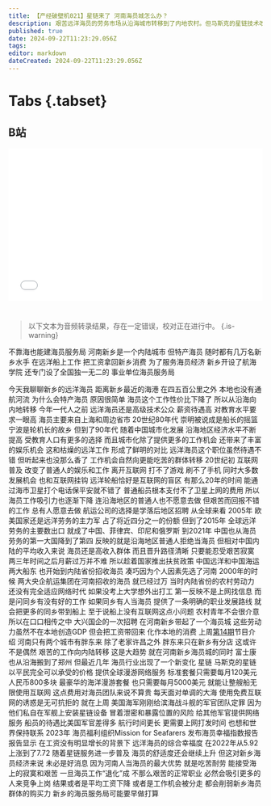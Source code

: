 ```yaml
---
title: 【产经破壁机021】星链来了 河南海员城怎么办？
description: 艰苦远洋海员的劳务市场从沿海城市转移到了内地农村。但马斯克的星链技术改善了海员的工作环境，内陆的海员劳务市场会就此消失吗？
published: true
date: 2024-09-22T11:23:29.056Z
tags: 
editor: markdown
dateCreated: 2024-09-22T11:23:29.056Z
---
```


# Tabs {.tabset}

## B站

<div style="position: relative; padding: 30% 45%;">
<iframe style="position: absolute; width: 100%; height: 100%; left: 0; top: 0;" src="//player.bilibili.com/player.html?&bvid=BV1zxtre5EWU&page=1&as_wide=1&high_quality=1&danmaku=1&autoplay=0" scrolling="no" border="0" frameborder="no" framespacing="0" allowfullscreen="true"></iframe>
</div>


#

> 以下文本为音频转录结果，存在一定错误，校对正在进行中。
{.is-warning}


不靠海也能建海员服务局
河南新乡是一个内陆城市
但特产海员
随时都有几万名新乡水手
在远洋船上工作
把工资拿回新乡消费
为了服务海员经济
新乡开设了航海学院
还专门设了全国独一无二的
事业单位海员服务局


今天我聊聊新乡的远洋海员
距离新乡最近的海港
在四五百公里之外
本地也没有通航河流
为什么会特产海员
原因很简单
海员这个工作性价比下降了
所以从沿海向内地转移
今年一代人之前
远洋海员还是高级技术公众
薪资待遇高
对教育水平要求一眼高
海员主要来自上海和周边省市
20世纪80年代
崇明被说成是船长的摇篮
宁波是轮机长的故乡
但到了90年代
随着中国城市化发展
沿海地区经济水平不断提高
受教育人口有更多的选择
而且城市化除了提供更多的工作机会
还带来了丰富的娱乐机会
这和枯燥的远洋工作
形成了鲜明的对比
远洋海员这个职位虽然待遇不错
但听起来也没那么香了
工作机会自然向更能吃苦的群体转移
20世纪初
互联网普及
改变了普通人的娱乐和工作
离开互联网
打不了游戏
刷不了手机
同时大多数发展机会
也和互联网挂钩
远洋轮船恰好是互联网的盲区
有那么20年的时间
能通过海市卫星打个电话保平安就不错了
普通船员根本支付不了卫星上网的费用
所以海员工作吸引力也逐渐下降
连沿海地区的普通人也不愿意去做
但艰苦而回报不错的工作
总有人愿意去做
航运公司的选择是学落后地区招聘
从全球来看
2005年
欧美国家还是远洋劳务的主力军
占了将近四分之一的份额
但到了2015年
全球远洋劳务的主要数出口
就成了中国、菲律宾、印尼和俄罗斯
到2021年
中国也从海员劳务的第一大国降到了第四
反映的就是沿海地区普通人拒绝当海员
但相对中国内陆的平均收入来说
海员还是高收入群体
而且晋升路径清晰
只要能忍受艰苦寂寞
两三年时间之后月薪过万并不难
所以趁着国家推出扶贫政策
中国远洋和中国海运两大船东
也开始到内陆省份招收海员
凑巧因为个人因素先选了河南
2000年的时候
两大央企航运集团在河南招收的海员
就已经过万
当时内陆省份的农村劳动力
还没有完全适应网络时代
如果没考上大学想外出打工
第一反映不是上网找信息
而是问同乡有没有好的工作
如果同乡有人当海员
提供了一条明确的职业发展路线
就会把更多的同乡带到船上
至于说船上没有互联网这点小问题
农村青年不会很介意
所以在口口相传之中
大兴国企的一次招聘
在河南新乡带起了一个海员城
这些劳动力虽然不在本地创造GDP
但会把工资带回来
化作本地的消费
上周[第14期]()节目介绍
河南只有两个城市有胖东来
除了老家许昌之外
胖东来只在新乡有分店
这或许不是偶然
艰苦的工作向内陆转移
这是大趋势
就在河南新乡海员城的同时
富士康也从沿海搬到了郑州
但最近几年
海员行业出现了一个新变化
星链
马斯克的星链
以平民完全可以承受的价格
提供全球漫游网络服务
标准套餐只需要每月120美元
人民币800多块
最豪华的海洋漫游套餐
也只需要每月5000美元
就能让整艘船无限使用互联网
这点费用对海员团队来说不算贵
每天面对单调的大海
使用免费互联网的诱惑是无可抗拒的
就在上周
美国海军刚刚给滨海战斗舰的军官团队定罪
因为他们私自在军舰上安装星链设备
冒着泄密和暴露位置的风险
给其他军官提供网络服务
船员的待遇比美国军官差得多
航行时间更长
更需要上网打发时间
也想和世界保持联系
2023年
海员福利组织Mission for Seafarers
发布海员幸福指数报告
报告显示
在工资没有明显增长的背景下
远洋海员的综合幸福度
在2022年从5.92上涨到了7.72
随着星链服务进一步普及
海员的舒适度还会继续上升
但这对新乡海员经济来说
未必是好消息
因为河南人当海员的最大优势
就是吃苦耐劳
能接受海上的寂寞和艰苦
一旦海员工作“退化”成
不那么艰苦的正常职业
必然会吸引更多的人来竞争上岗
结果或者是平均工资下降
或者是工作机会被分走
都会削弱新乡海员群体的购买力
新乡的海员服务局可能要早做打算
